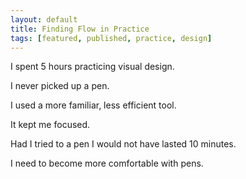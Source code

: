 ```yaml
---
layout: default
title: Finding Flow in Practice
tags: [featured, published, practice, design]
---
```


I spent 5 hours practicing visual design.

I never picked up a pen.

I used a more familiar, less efficient tool.

It kept me focused.

Had I tried to a pen I would not have lasted 10 minutes.

I need to become more comfortable with pens.
